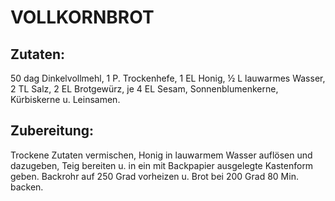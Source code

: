 # VOLLKORNBROT

## Zutaten:

50 dag Dinkelvollmehl, 1 P. Trockenhefe, 1 EL Honig, ½ L lauwarmes
Wasser, 2 TL Salz, 2 EL Brotgewürz, je 4 EL Sesam, Sonnenblumenkerne,
Kürbiskerne u. Leinsamen.

## Zubereitung:

Trockene Zutaten vermischen, Honig in lauwarmem Wasser auflösen und
dazugeben, Teig bereiten u. in ein mit Backpapier ausgelegte Kastenform
geben. Backrohr auf 250 Grad vorheizen u. Brot bei 200 Grad 80 Min.
backen.

